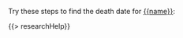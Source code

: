 Try these steps to find the death date for [{{name}}](https://familysearch.org/tree/person/{{pid}}/details):

{{> researchHelp}}